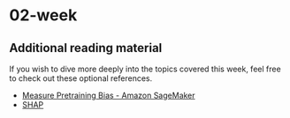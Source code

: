 # 02-week

## Additional reading material

If you wish to dive more deeply into the topics covered this week, feel free to check out these optional references.

+ [Measure Pretraining Bias - Amazon SageMaker](https://docs.aws.amazon.com/sagemaker/latest/dg/clarify-measure-data-bias.html)
+ [SHAP](https://shap.readthedocs.io/en/latest/)
